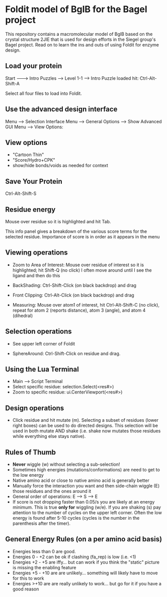 # Foldit model of BglB for the Bagel project

This repository contains a macromolecular model of BglB based on the crystal structure 2JIE that is used for design efforts in the Siegel group's Bagel project. Read on to learn the ins and outs of using Foldit for enzyme design.

## Load your protein 

Start ---> Intro Puzzles --> Level 1-1 -->  Intro Puzzle loaded hit:  Ctrl-Alt-Shift-A

Select all four files to load into Foldit. 

## Use the advanced design interface

Menu --> Selection Interface
Menu --> General Options --> Show Advanced GUI
Menu --> View Options: 

## View options 

+ "Cartoon Thin"
+ "Score/Hydro+CPK"
+ show/hide bonds/voids as needed for context 

## Save Your Protein 

Ctrl-Alt-Shift-S

## Residue energy

Mouse over residue so it is highlighted and hit Tab. 

This info panel gives a breakdown of the various score terms for the selected residue. Importance of score is in order as it appears in the menu

Viewing operations
------------------

+ Zoom to Area of Interest: Mouse over residue of interest so it is highlighted;  hit Shift-Q  (no click) I often move around until I see the ligand and then do this

+ BackShading:  Ctrl-Shift-Click (on black backdrop) and drag

+ Front Clipping:  Ctrl-Alt-Click (on black backdrop) and drag

+ Measuring:  Mouse over atom1 of interest, hit Ctrl-Alt-Shift-C (no click), repeat for atom 2 (reports distance), atom 3 (angle), and atom 4 (dihedral)


Selection operations 
--------------------

+ See upper left corner of Foldit

+ SphereAround:  Ctrl-Shift-Click on residue and drag. 


Using the Lua Terminal  
----------------------

+ Main --> Script Terminal
+ Select specific residue:  selection.Select(<res#>)
+ Zoom to specific residue:  ui.CenterViewport(<res#>)

Design operations
-----------------
+ Click residue and hit mutate (m).  Selecting a subset of residues (lower right boxes) can be used to do directed designs.  This selection will be used in both mutate AND shake (i.e. shake now mutates those residues while everything else stays native).


Rules of Thumb
--------------

+ **Never** wiggle (w) without selecting a sub-selection!
+ Sometimes high energies (mutations/conformations) are need to get to the low energy
+ Native amino acid or close to native amino acid is generally better
+ Manually force the interaction you want and then side-chain wiggle (E) those residues and the ones around it
+ General order of operations:  E --> S --> E
+ If score is not dropping faster than 0.05/s you are likely at an energy minimum. This is true **only for** wiggling (w/e).  If you are shaking (s) pay attention to the number of cycles on the upper left corner.  Often the low energy is found after 5-10 cycles (cycles is the number in the parenthesis after the timer).

General Energy Rules (on a per amino acid basis)
------------------------------------------------
+ Energies less than 0 are good.
+ Energies 0 - +2 can be ok if clashing (fa_rep) is low (i.e. <1)
+ Energies +2 - +5 are iffy… but can work if you think the "static" picture is missing the enabling feature
+ Energies +5 - +10 are are unlikely… something will likely have to move for this to work
+ Energies >+10 are are really unlikely to work… but go for it if you have a good reason
